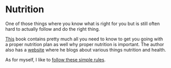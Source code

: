 # Nutrition
One of those things where you know what is right for you but is still often hard to actually follow and do the right thing.

[This](https://www.goodreads.com/book/show/25663961-how-not-to-die?from_search=true) book contains pretty much all you need to know to get you going with a proper nutrition plan as well why proper nutrition is important. The author also has a [website](https://nutritionfacts.org) where he blogs about various things nutrition and health.

As for myself, I like to [follow these simple rules](../productivity/flow/no-list/#Nutrition).
